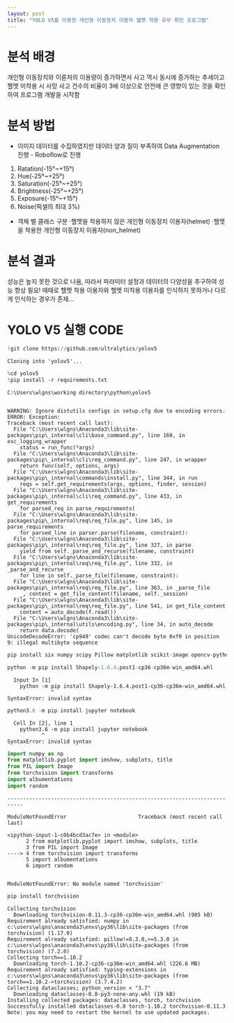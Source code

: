 ```yaml
---
layout: post
title: "YOLO V5를 이용한 개인형 이동장치 이용자 헬멧 착용 유무 확인 프로그램"
---
```


# 분석 배경
개인형 이동장치와 이륜차의 이용량이 증가하면서 사고 역시 동시에 증가하는 추세이고 헬멧 미착용 시 사망 사고 건수의 비율이 3배 이상으로
안전에 큰 영향이 있는 것을 확인하여 프로그램 개발을 시작함

# 분석 방법
- 이미지 데이터를 수집하였지만 데이터 양과 질이 부족하여 Data Augmentation 진행 - Roboflow로 진행
1. Ratation(-15°~+15°)
2. Hue(-25°~+25°)
3. Saturation(-25°~+25°)
4. Brightness(-25°~+25°)
5. Exposure(-15°~+15°)
6. Noise(픽셀의 최대 3%)

- 객체 별 클래스 구분
·헬멧을 착용하지 않은 개인형 이동장치 이용자(helmet)
·헬멧을 착용한 개인형 이동장치 이용자(non_helmet)

# 분석 결과
성능은 높지 못한 것으로 나옴, 따라서 파라미터 설정과 데이터의 다양성을 추구하여 성능 향상 필요!
때때로 헬멧 착용 이용자와 헬멧 미착용 이용자를 인식하지 못하거나 다르게 인식하는 경우가 존재...


# YOLO V5 실행 CODE
```python
!git clone https://github.com/ultralytics/yolov5
```

    Cloning into 'yolov5'...
    


```python
%cd yolov5 
!pip install -r requirements.txt
```

    C:\Users\wlgns\working directory\python\yolov5
    

    WARNING: Ignore distutils configs in setup.cfg due to encoding errors.
    ERROR: Exception:
    Traceback (most recent call last):
      File "C:\Users\wlgns\Anaconda3\lib\site-packages\pip\_internal\cli\base_command.py", line 160, in exc_logging_wrapper
        status = run_func(*args)
      File "C:\Users\wlgns\Anaconda3\lib\site-packages\pip\_internal\cli\req_command.py", line 247, in wrapper
        return func(self, options, args)
      File "C:\Users\wlgns\Anaconda3\lib\site-packages\pip\_internal\commands\install.py", line 344, in run
        reqs = self.get_requirements(args, options, finder, session)
      File "C:\Users\wlgns\Anaconda3\lib\site-packages\pip\_internal\cli\req_command.py", line 433, in get_requirements
        for parsed_req in parse_requirements(
      File "C:\Users\wlgns\Anaconda3\lib\site-packages\pip\_internal\req\req_file.py", line 145, in parse_requirements
        for parsed_line in parser.parse(filename, constraint):
      File "C:\Users\wlgns\Anaconda3\lib\site-packages\pip\_internal\req\req_file.py", line 327, in parse
        yield from self._parse_and_recurse(filename, constraint)
      File "C:\Users\wlgns\Anaconda3\lib\site-packages\pip\_internal\req\req_file.py", line 332, in _parse_and_recurse
        for line in self._parse_file(filename, constraint):
      File "C:\Users\wlgns\Anaconda3\lib\site-packages\pip\_internal\req\req_file.py", line 363, in _parse_file
        _, content = get_file_content(filename, self._session)
      File "C:\Users\wlgns\Anaconda3\lib\site-packages\pip\_internal\req\req_file.py", line 541, in get_file_content
        content = auto_decode(f.read())
      File "C:\Users\wlgns\Anaconda3\lib\site-packages\pip\_internal\utils\encoding.py", line 34, in auto_decode
        return data.decode(
    UnicodeDecodeError: 'cp949' codec can't decode byte 0xf0 in position 9: illegal multibyte sequence
    


```python
pip install six numpy scipy Pillow matplotlib scikit-image opencv-python imageio Shapely
```


```python
python -m pip install Shapely-1.6.4.post1-cp36-cp36m-win_amd64.whl
```


      Input In [1]
        python -m pip install Shapely-1.6.4.post1-cp36-cp36m-win_amd64.whl
                  ^
    SyntaxError: invalid syntax
    



```python
python3.6 -m pip install jupyter notebook
```


      Cell In [2], line 1
        python3.6 -m pip install jupyter notebook
               ^
    SyntaxError: invalid syntax
    



```python
import numpy as np
from matplotlib.pyplot import imshow, subplots, title
from PIL import Image
from torchvision import transforms
import albumentations
import random
```


    ---------------------------------------------------------------------------

    ModuleNotFoundError                       Traceback (most recent call last)

    <ipython-input-1-c0b4bcd3ac7e> in <module>
          2 from matplotlib.pyplot import imshow, subplots, title
          3 from PIL import Image
    ----> 4 from torchvision import transforms
          5 import albumentations
          6 import random
    

    ModuleNotFoundError: No module named 'torchvision'



```python
pip install torchvision
```

    Collecting torchvision
      Downloading torchvision-0.11.3-cp36-cp36m-win_amd64.whl (985 kB)
    Requirement already satisfied: numpy in c:\users\wlgns\anaconda3\envs\py36\lib\site-packages (from torchvision) (1.17.0)
    Requirement already satisfied: pillow!=8.3.0,>=5.3.0 in c:\users\wlgns\anaconda3\envs\py36\lib\site-packages (from torchvision) (7.2.0)
    Collecting torch==1.10.2
      Downloading torch-1.10.2-cp36-cp36m-win_amd64.whl (226.6 MB)
    Requirement already satisfied: typing-extensions in c:\users\wlgns\anaconda3\envs\py36\lib\site-packages (from torch==1.10.2->torchvision) (3.7.4.2)
    Collecting dataclasses; python_version < "3.7"
      Downloading dataclasses-0.8-py3-none-any.whl (19 kB)
    Installing collected packages: dataclasses, torch, torchvision
    Successfully installed dataclasses-0.8 torch-1.10.2 torchvision-0.11.3
    Note: you may need to restart the kernel to use updated packages.
    


```python

```


```python

```


```python

```


```python

```
